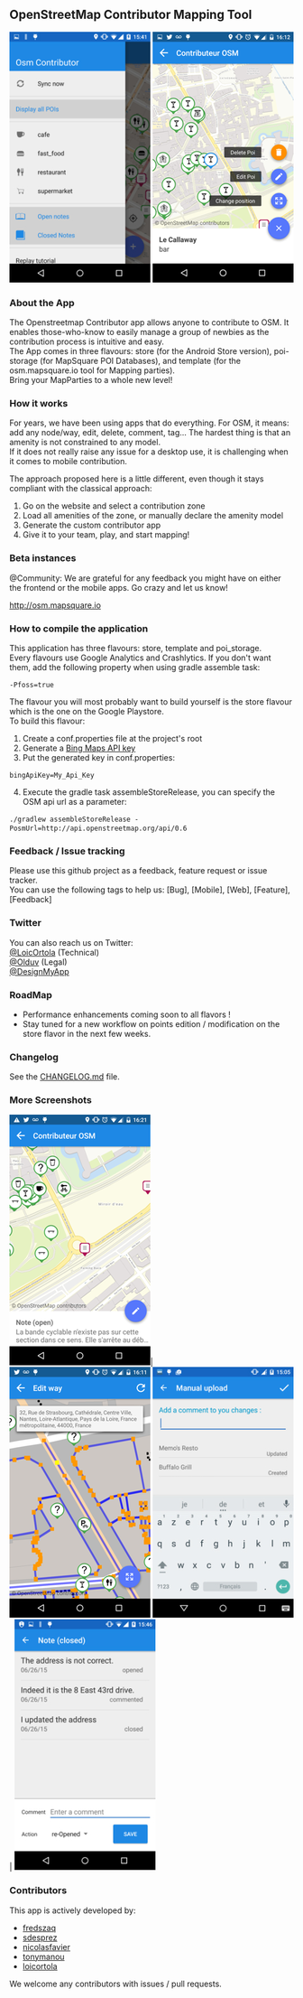 ## OpenStreetMap Contributor Mapping Tool

![Filters Drawer](/images/drawer.jpg)
![Menu](/images/menu.png)

### About the App
The Openstreetmap Contributor app allows anyone to contribute to OSM. It enables those-who-know to
easily manage a group of newbies as the contribution process is intuitive and easy.  
The App comes in three flavours: store (for the Android Store version), poi-storage (for MapSquare
POI Databases), and template (for the osm.mapsquare.io tool for Mapping parties).  
Bring your MapParties to a whole new level!

### How it works
For years, we have been using apps that do everything. For OSM, it means: add any node/way, edit,
delete, comment, tag... The hardest thing is that an amenity is not constrained to any model.  
If it does not really raise any issue for a desktop use, it is challenging when it comes to mobile
contribution.

The approach proposed here is a little different, even though it stays compliant with the classical
approach:

 1. Go on the website and select a contribution zone
 2. Load all amenities of the zone, or manually declare the amenity model
 3. Generate the custom contributor app
 4. Give it to your team, play, and start mapping!

### Beta instances
@Community: We are grateful for any feedback you might have on either the frontend or the mobile
apps. Go crazy and let us know!

http://osm.mapsquare.io

### How to compile the application
This application has three flavours: store, template and poi_storage.  
Every flavours use Google Analytics and Crashlytics. If you don't want them, add the following property
when using gradle assemble task:  
```
-Pfoss=true
```  

The flavour you will most probably want to build yourself is the store flavour which is the one on the Google Playstore.  
To build this flavour:  
 1. Create a conf.properties file at the project's root  
 2. Generate a [Bing Maps API key](https://www.bingmapsportal.com)  
 3. Put the generated key in conf.properties:
 ```
 bingApiKey=My_Api_Key
 ```  
 4. Execute the gradle task assembleStoreRelease, you can specify the OSM api url as a parameter:  
 ```
 ./gradlew assembleStoreRelease -PosmUrl=http://api.openstreetmap.org/api/0.6
 ```  

### Feedback / Issue tracking
Please use this github project as a feedback, feature request or issue tracker.  
You can use the following tags to help us: [Bug], [Mobile], [Web], [Feature], [Feedback]

### Twitter
You can also reach us on Twitter:  
[@LoicOrtola](https://twitter.com/LoicOrtola)  (Technical)  
[@Olduv](https://twitter.com/Olduv)  (Legal)  
[@DesignMyApp](https://twitter.com/DesignMyApp)

### RoadMap
 + Performance enhancements coming soon to all flavors !
 + Stay tuned for a new workflow on points edition / modification on the store flavor in the next few
weeks.

### Changelog

See the [CHANGELOG.md](/CHANGELOG.md) file.

### More Screenshots
![Notes on Map](/images/note.png)|
![Ways edition](/images/ways.png)
![Changeset Commit](/images/changeset.jpg)|
![POI Creation](/images/note_discussion.jpg)

### Contributors
This app is actively developed by:

 + [fredszaq](https://github.com/fredszaq)
 + [sdesprez](https://github.com/sdesprez)
 + [nicolasfavier](https://github.com/nicolasfavier)
 + [tonymanou](https://github.com/tonymanou)
 + [loicortola](https://github.com/loicortola)

We welcome any contributors with issues / pull requests.

